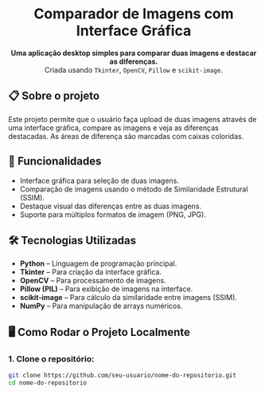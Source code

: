<h1 align="center">Comparador de Imagens com Interface Gráfica</h1>

<p align="center">
    <strong>Uma aplicação desktop simples para comparar duas imagens e destacar as diferenças.</strong><br />
    Criada usando <code>Tkinter</code>, <code>OpenCV</code>, <code>Pillow</code> e <code>scikit-image</code>.
</p>

## 📋 Sobre o projeto

Este projeto permite que o usuário faça upload de duas imagens através de uma interface gráfica, compare as imagens e veja as diferenças destacadas. As áreas de diferença são marcadas com caixas coloridas.

## 🚀 Funcionalidades

- Interface gráfica para seleção de duas imagens.
- Comparação de imagens usando o método de Similaridade Estrutural (SSIM).
- Destaque visual das diferenças entre as duas imagens.
- Suporte para múltiplos formatos de imagem (PNG, JPG).

## 🛠️ Tecnologias Utilizadas

- **Python** – Linguagem de programação principal.
- **Tkinter** – Para criação da interface gráfica.
- **OpenCV** – Para processamento de imagens.
- **Pillow (PIL)** – Para exibição de imagens na interface.
- **scikit-image** – Para cálculo da similaridade entre imagens (SSIM).
- **NumPy** – Para manipulação de arrays numéricos.

## 🖥️ Como Rodar o Projeto Localmente

### 1. Clone o repositório:

```bash
git clone https://github.com/seu-usuario/nome-do-repositorio.git
cd nome-do-repositorio
